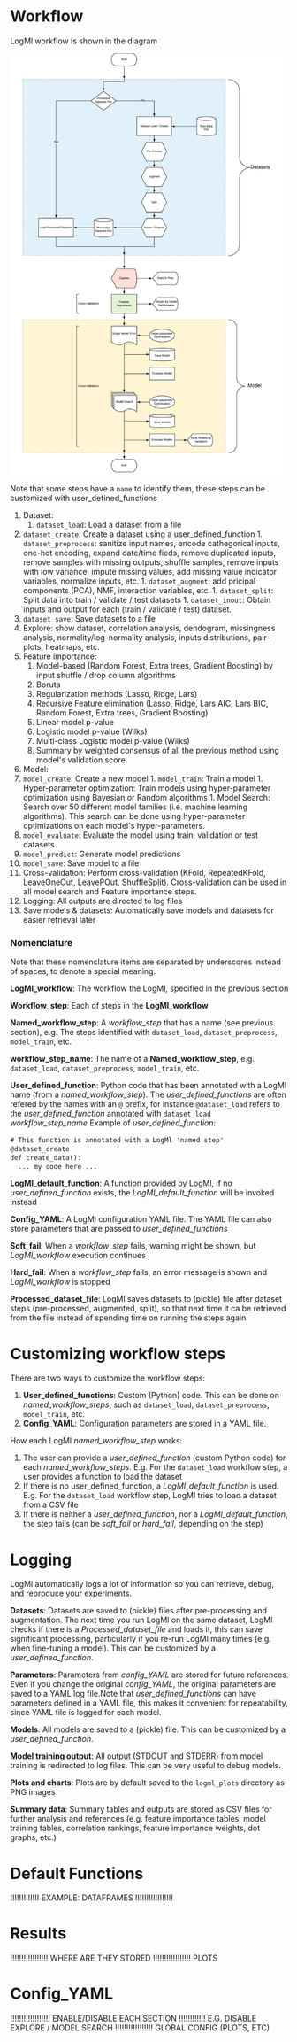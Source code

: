 
# Workflow

LogMl workflow is shown in the diagram

![LogMl pipeline diagram](img/LogMl.png)

Note that some steps have a `name` to identify them, these steps can be customized with user_defined_functions

1. Dataset:
	1. `dataset_load`: Load a dataset from a file
  1. `dataset_create`: Create a dataset using a user_defined_function
	1. `dataset_preprocess`: sanitize input names, encode cathegorical inputs, one-hot encoding, expand date/time fieds, remove duplicated inputs, remove samples with missing outputs, shuffle samples, remove inputs with low variance, impute missing values, add missing value indicator variables, normalize inputs, etc.
	1. `dataset_augment`: add pricipal components (PCA), NMF, interaction variables, etc.
	1. `dataset_split`: Split data into train / validate / test datasets
	1. `dataset_inout`: Obtain inputs and output for each (train / validate / test) dataset.
  1. `dataset_save`: Save datasets to a file
1. Explore: show dataset, correlation analysis, dendogram, missingness analysis, normality/log-normality analysis, inputs distributions, pair-plots, heatmaps, etc.
1. Feature importance:
	1. Model-based (Random Forest, Extra trees, Gradient Boosting) by input shuffle / drop column algorithms
	1. Boruta
	1. Regularization methods (Lasso, Ridge, Lars)
	1. Recursive Feature elimination (Lasso, Ridge, Lars AIC, Lars BIC, Random Forest, Extra trees, Gradient Boosting)
	1. Linear model p-value
	1. Logistic model p-value (Wilks)
	1. Multi-class Logistic model p-value (Wilks)
	1. Summary by weighted consensus of all the previous method using model's validation score.
1. Model:
  1. `model_create`: Create a new model
	1. `model_train`: Train a model
	1. Hyper-parameter optimization: Train models using hyper-parameter optimization using Bayesian or Random algorithms
	1. Model Search: Search over 50 different model families (i.e. machine learning algorithms). This search can be done using hyper-parameter optimizations on each model's hyper-parameters.
  1. `model_evaluate`: Evaluate the model using train, validation or test datasets
  1. `model_predict`: Generate model predictions
  1. `model_save`: Save model to a file
1. Cross-validation: Perform cross-validation (KFold, RepeatedKFold, LeaveOneOut, LeavePOut, ShuffleSplit). Cross-validation can be used in all model search and Feature importance steps.
1. Logging: All outputs are directed to log files
1. Save models & datasets: Automatically save models and datasets for easier retrieval later

### Nomenclature

Note that these nomenclature items are separated by underscores instead of spaces, to denote a special meaning.

**LogMl_workflow**: The workflow the LogMl, specified in the previous section

**Workflow_step**: Each of steps in the **LogMl_workflow**

**Named_workflow_step**: A *workflow_step* that has a name (see previous section), e.g. The steps identified with `dataset_load`, `dataset_preprocess`, `model_train`, etc.

**workflow_step_name**: The name of a **Named_workflow_step**, e.g. `dataset_load`, `dataset_preprocess`, `model_train`, etc.

**User_defined_function**: Python code that has been annotated with a LogMl name (from a *named_workflow_step*). The *user_defined_functions* are often refered by the names with an `@` prefix, for instance `@dataset_load` refers to the *user_defined_function* annotated with `dataset_load` *workflow_step_name*
Example of *user_defined_function*:

```
# This function is annotated with a LogMl 'named step'
@dataset_create
def create_data():
  ... my code here ...
```

**LogMl_default_function**: A function provided by LogMl, if no *user_defined_function* exists, the *LogMl_default_function* will be invoked instead

**Config_YAML**: A LogMl configuration YAML file. The YAML file can also store parameters that are passed to *user_defined_functions*

**Soft_fail**: When a *workflow_step* fails, warning might be shown, but *LogMl_workflow* execution continues

**Hard_fail**: When a *workflow_step* fails, an error message is shown and *LogMl_workflow* is stopped

**Processed_dataset_file**: LogMl saves datasets to (pickle) file after dataset steps (pre-processed, augmented, split), so that next time it ca be retrieved from the file instead of spending time on running the steps again.

# Customizing workflow steps

There are two ways to customize the workflow steps:

1. **User_defined_functions**: Custom (Python) code. This can be done on *named_workflow_steps*, such as `dataset_load`, `dataset_preprocess`, `model_train`, etc.
1. **Config_YAML**: Configuration parameters are stored in a YAML file.

How each LogMl *named_workflow_step* works:

1. The user can provide a *user_defined_function* (custom Python code) for each *named_workflow_steps*. E.g. For the `dataset_load` workflow step, a user provides a function to load the dataset
1. If there is no user_defined_function, a *LogMl_default_function* is used. E.g. For the `dataset_load` workflow step, LogMl tries to load a dataset from a CSV file
1. If there is neither a *user_defined_function*, nor a *LogMl_default_function*, the step fails (can be *soft_fail* or *hard_fail*, depending on the step)

# Logging

LogMl automatically logs a lot of information so you can retrieve, debug, and reproduce your experiments.

**Datasets**: Datasets are saved to (pickle) files after pre-processing and augmentation. The next time you run LogMl on the same dataset, LogMl checks if there is a *Processed_dataset_file* and loads it, this can save significant processing, particularly if you re-run LogMl many times (e.g. when fine-tuning a model). This can be customized by a *user_defined_function*.

**Parameters**: Parameters from *config_YAML* are stored for future references. Even if you change the original *config_YAML*, the original parameters are saved to a YAML log file.Note that  *user_defined_functions* can have parameters defined in a YAML file, this makes it convenient for repeatability, since YAML file is logged for each model.

**Models**: All models are saved to a (pickle) file. This can be customized by a *user_defined_function*.

**Model training output**: All output (STDOUT and STDERR) from model training is redirected to log files. This can be very useful to debug models.

**Plots and charts**: Plots are by default saved to the `logml_plots` directory as PNG images

**Summary data**: Summary tables and outputs are stored as CSV files for further analysis and references (e.g. feature importance tables, model training tables, correlation rankings, feature importance weights, dot graphs, etc.)

# Default Functions

!!!!!!!!!!!!! EXAMPLE: DATAFRAMES !!!!!!!!!!!!!!!!!


# Results

!!!!!!!!!!!!!!!!! WHERE ARE THEY STORED
!!!!!!!!!!!!!!!!! PLOTS

# Config_YAML

!!!!!!!!!!!!!!!!!! ENABLE/DISABLE EACH SECTION !!!!!!!!!!!!
E.G. DISABLE EXPLORE / MODEL SEARCH
!!!!!!!!!!!!!!!!! GLOBAL CONFIG (PLOTS, ETC)
